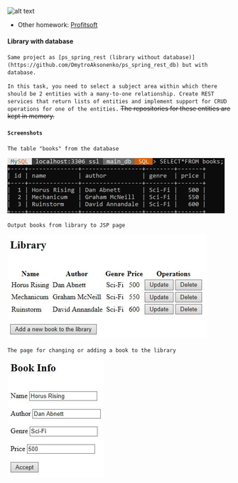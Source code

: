 ![alt text](https://www.profitsoft.ua/static/app/img/logo1.png)

* Other homework: [Profitsoft](https://github.com/DmytroAksonenko/profitsoft)

#### Library with database

`Same project as [ps_spring_rest (library without database)](https://github.com/DmytroAksonenko/ps_spring_rest_db) but with database.`

`In this task, you need to select a subject area within which there should be 2 entities with a many-to-one relationship. Create REST services that return lists of entities and implement support for CRUD operations for one of the entities.` ~~The repositories for these entities are kept in memory.~~ 

#### `Screenshots`

`The table "books" from the database`

![alt text](https://github.com/DmytroAksonenko/ps_spring_rest_db/blob/main/images/pssrdb1.JPG?raw=true)

`Output books from library to JSP page`

![alt text](https://github.com/DmytroAksonenko/ps_spring_rest/blob/main/images/pssr1.JPG?raw=true)

`The page for changing or adding a book to the library`
 
 ![alt text](https://github.com/DmytroAksonenko/ps_spring_rest/blob/main/images/pssr2.JPG?raw=true)